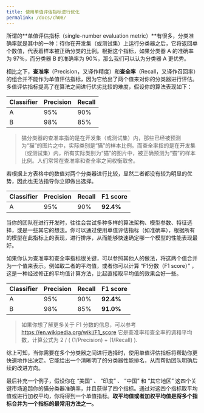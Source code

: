 ```yaml
---
title: 使用单值评估指标进行优化
permalink: /docs/ch08/
---
```


所谓的**单值评估指标（single-number evaluation metric）**有很多，分类准确率就是其中的一种：待你在开发集（或测试集）上运行分类器之后，它将返回单个数值，代表着样本被正确分类的比例。根据这个指标，如果分类器 A 的准确率为 97％，而分类器 B 的准确率为 90%，那么我们可以认为分类器 A 更优秀。

相比之下，**查准率**（Precision，又译作精度）和**查全率**（Recall，又译作召回率）的组合并不能作为单值评估指标，因为它给出了两个值来对你的分类器进行评估。多值评估指标提高了在算法之间进行优劣比较的难度，假设你的算法表现如下：

| Classifier | Precision | Recall |
| ---------- | --------- | ------ |
| A          | 95%       | 90%    |
| B          | 98%       | 85%    |

> 猫分类器的查准率指的是在开发集（或测试集）内，那些已经被预测为“猫”的图片之中，实际类别是“猫”的样本比例。而查全率指的是在开发集（或测试集）内，所有实际类别为“猫”的图片中，被正确预测为“猫”的样本比例。人们常常在查准率和查全率之间权衡取舍。

若根据上方表格中的数值对两个分类器进行比较，显然二者都没有较为明显的优势，因此也无法指导你立即做出选择。

| Classifier | Precision | Recall | F1 score  |
| ---------- | --------- | ------ | --------- |
| A          | 95%       | 90%    | **92.4%** |

当你的团队在进行开发时，往往会尝试多种多样的算法架构、模型参数、特征选择，或是一些其它的想法。你可以通过使用单值评估指标（如准确率），根据所有的模型在此指标上的表现，进行排序，从而能够快速确定哪一个模型的性能表现最好。

如果你认为查准率和查全率指标很关键，可以参照其他人的做法，将这两个值合并为一个值来表示。例如取二者的平均值，或者你可以计算 “F1分数（F1 score）” ，这是一种经过修正的平均值计算方法，比起直接取平均值的效果会好一些。

| Classifier | Precision | Recall | F1 score  |
| ---------- | --------- | ------ | --------- |
| A          | 95%       | 90%    | **92.4%** |
| B          | 98%       | 85%    | **91.0%** |

> 如果你想了解更多关于 F1 分数的信息，可以参考  <https://en.wikipedia.org/wiki/F1_score> 它是查准率和查全率的调和平均数，计算公式为 2 / ( (1/Precision) + (1/Recall) ).

综上可知，当你需要在多个分类器之间进行选择时，使用单值评估指标将帮助你更快速地作出决定。它能给出一个清晰明了的分类器性能排名，从而帮助团队明确后续的改进方向。

最后补充一个例子，假设你在 “美国” 、 “印度” 、 “中国” 和 “其它地区” 这四个关键市场追踪你的猫分类器准确率，并且获得了四个指标。通过对这四个指标取平均值或进行加权平均，你将得到一个单值指标。**取平均值或者加权平均值是将多个指标合并为一个指标的最常用方法之一。**
